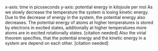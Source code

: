 x-axis: time in picoseconds
y-axis: potential energy in kilojoule per mol
As we slowly decrease the temperature the system is losing kinetic energy. Due to the decrease of energy in the system, the potential energy also decreases.
The potential energy of atoms at higher temperatures is stored by electrons in excited states, additionally at higher temperatures more atoms are in excited rotationally states. [citation needed]
Also the virial theorem specifies, that the potential energy and the kinetic energy in a system are depend on each other. [citation needed]
